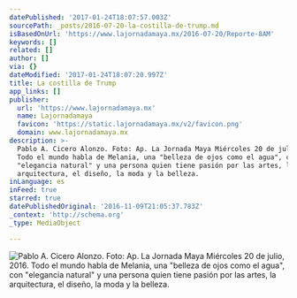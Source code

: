 ```yaml
---
datePublished: '2017-01-24T18:07:57.003Z'
sourcePath: _posts/2016-07-20-la-costilla-de-trump.md
isBasedOnUrl: 'https://www.lajornadamaya.mx/2016-07-20/Reporte-8AM'
keywords: []
related: []
author: []
via: {}
dateModified: '2017-01-24T18:07:20.997Z'
title: La costilla de Trump
app_links: []
publisher:
  url: 'https://www.lajornadamaya.mx'
  name: Lajornadamaya
  favicon: 'https://static.lajornadamaya.mx/v2/favicon.png'
  domain: www.lajornadamaya.mx
description: >-
  Pablo A. Cicero Alonzo. Foto: Ap. La Jornada Maya Miércoles 20 de julio, 2016.
  Todo el mundo habla de Melania, una "belleza de ojos como el agua", con
  "elegancia natural" y una persona quien tiene pasión por las artes, la
  arquitectura, el diseño, la moda y la belleza.
inLanguage: es
inFeed: true
starred: true
datePublishedOriginal: '2016-11-09T21:05:37.783Z'
_context: 'http://schema.org'
_type: MediaObject

---
```

![Pablo A. Cicero Alonzo. Foto: Ap. La Jornada Maya Miércoles 20 de julio, 2016. Todo el mundo habla de Melania, una "belleza de ojos como el agua", con "elegancia natural" y una persona quien tiene pasión por las artes, la arquitectura, el diseño, la moda y la belleza.](https://the-grid-user-content.s3-us-west-2.amazonaws.com/77205388-54d9-4f7d-b17a-e0e8d13a0dc6.png)